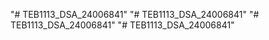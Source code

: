 "# TEB1113_DSA_24006841" 
"# TEB1113_DSA_24006841" 
"# TEB1113_DSA_24006841" 
"# TEB1113_DSA_24006841" 
